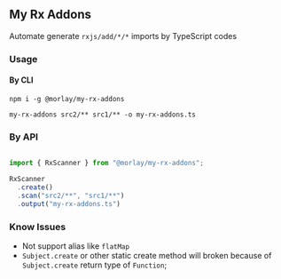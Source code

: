 ## My Rx Addons

Automate generate `rxjs/add/*/*` imports by TypeScript codes

### Usage

#### By CLI

```
npm i -g @morlay/my-rx-addons
```

```
my-rx-addons src2/** src1/** -o my-rx-addons.ts
```

### By API 

```js

import { RxScanner } from "@morlay/my-rx-addons";

RxScanner
  .create()
  .scan("src2/**", "src1/**")
  .output("my-rx-addons.ts")
```

### Know Issues

* Not support alias like `flatMap`
* `Subject.create` or other static create method will broken because of `Subject.create` return type of `Function`;